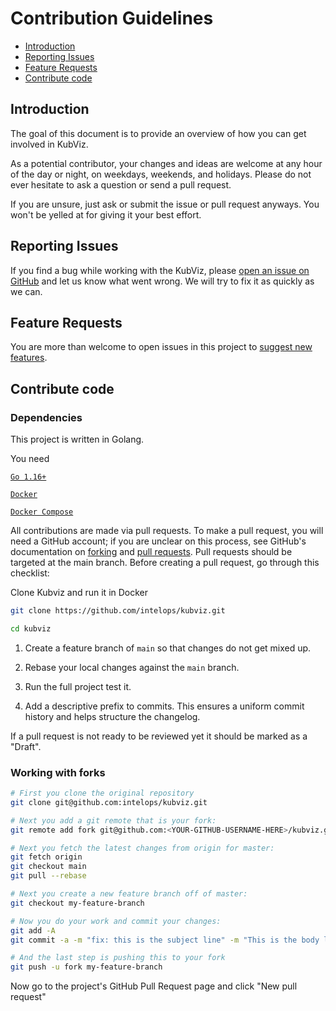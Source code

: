 # Contribution Guidelines

- [Introduction](#introduction)
- [Reporting Issues](#reporting-issues)
- [Feature Requests](#feature-requests)
- [Contribute code](#contribute-code)

## Introduction

The goal of this document is to provide an overview of how you can get involved in KubViz.

As a potential contributor, your changes and ideas are welcome at any hour of the day or night, on weekdays, weekends, and holidays. Please do not ever hesitate to ask a question or send a pull request.

If you are unsure, just ask or submit the issue or pull request anyways. You won't be yelled at for giving it your best effort.

## Reporting Issues

If you find a bug while working with the KubViz, please [open an issue on GitHub](https://github.com/intelops/kubviz/issues) and let us know what went wrong. We will try to fix it as quickly as we can.

## Feature Requests

You are more than welcome to open issues in this project to [suggest new features](https://github.com/intelops/kubviz/issues).


## Contribute code

### Dependencies

This project is written in Golang.

You need 

<a href="https://go.dev/doc/install" target="_blank">`Go 1.16+`</a>

<a href="https://docs.docker.com/engine/install/" target="_blank">`Docker`</a>

<a href="https://docs.docker.com/compose/install/standalone/" target="_blank">`Docker Compose`</a>

All contributions are made via pull requests. To make a pull request, you will need a GitHub account; if you are unclear on this process, see GitHub's documentation on [forking](https://help.github.com/articles/fork-a-repo) and [pull requests](https://help.github.com/articles/using-pull-requests). Pull requests should be targeted at the main branch. Before creating a pull request, go through this checklist:

Clone Kubviz and run it in Docker

```bash
git clone https://github.com/intelops/kubviz.git

cd kubviz
```
1. Create a feature branch of `main` so that changes do not get mixed up.

2. Rebase your local changes against the `main` branch.

3. Run the full project test it.

4. Add a descriptive prefix to commits. This ensures a uniform commit history and helps structure the changelog.

If a pull request is not ready to be reviewed yet it should be marked as a "Draft".

### Working with forks

```bash
# First you clone the original repository
git clone git@github.com:intelops/kubviz.git

# Next you add a git remote that is your fork:
git remote add fork git@github.com:<YOUR-GITHUB-USERNAME-HERE>/kubviz.git

# Next you fetch the latest changes from origin for master:
git fetch origin
git checkout main
git pull --rebase

# Next you create a new feature branch off of master:
git checkout my-feature-branch

# Now you do your work and commit your changes:
git add -A
git commit -a -m "fix: this is the subject line" -m "This is the body line. Closes #123"

# And the last step is pushing this to your fork
git push -u fork my-feature-branch
```
Now go to the project's GitHub Pull Request page and click "New pull request"
